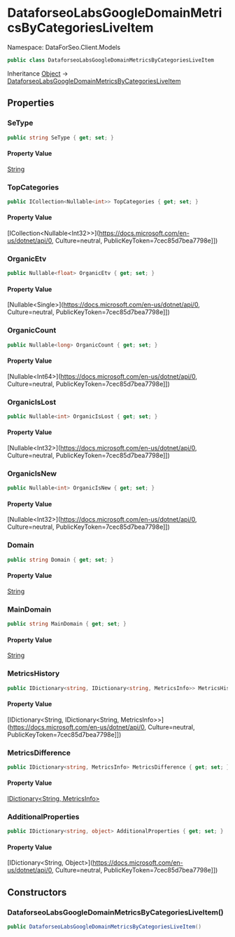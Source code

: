# DataforseoLabsGoogleDomainMetricsByCategoriesLiveItem

Namespace: DataForSeo.Client.Models

```csharp
public class DataforseoLabsGoogleDomainMetricsByCategoriesLiveItem
```

Inheritance [Object](https://docs.microsoft.com/en-us/dotnet/api/Object) → [DataforseoLabsGoogleDomainMetricsByCategoriesLiveItem](./DataforseoLabsGoogleDomainMetricsByCategoriesLiveItem.md)

## Properties

### **SeType**

```csharp
public string SeType { get; set; }
```

#### Property Value

[String](https://docs.microsoft.com/en-us/dotnet/api/String)<br>

### **TopCategories**

```csharp
public ICollection<Nullable<int>> TopCategories { get; set; }
```

#### Property Value

[ICollection&lt;Nullable&lt;Int32&gt;&gt;](https://docs.microsoft.com/en-us/dotnet/api/0, Culture=neutral, PublicKeyToken=7cec85d7bea7798e]])<br>

### **OrganicEtv**

```csharp
public Nullable<float> OrganicEtv { get; set; }
```

#### Property Value

[Nullable&lt;Single&gt;](https://docs.microsoft.com/en-us/dotnet/api/0, Culture=neutral, PublicKeyToken=7cec85d7bea7798e]])<br>

### **OrganicCount**

```csharp
public Nullable<long> OrganicCount { get; set; }
```

#### Property Value

[Nullable&lt;Int64&gt;](https://docs.microsoft.com/en-us/dotnet/api/0, Culture=neutral, PublicKeyToken=7cec85d7bea7798e]])<br>

### **OrganicIsLost**

```csharp
public Nullable<int> OrganicIsLost { get; set; }
```

#### Property Value

[Nullable&lt;Int32&gt;](https://docs.microsoft.com/en-us/dotnet/api/0, Culture=neutral, PublicKeyToken=7cec85d7bea7798e]])<br>

### **OrganicIsNew**

```csharp
public Nullable<int> OrganicIsNew { get; set; }
```

#### Property Value

[Nullable&lt;Int32&gt;](https://docs.microsoft.com/en-us/dotnet/api/0, Culture=neutral, PublicKeyToken=7cec85d7bea7798e]])<br>

### **Domain**

```csharp
public string Domain { get; set; }
```

#### Property Value

[String](https://docs.microsoft.com/en-us/dotnet/api/String)<br>

### **MainDomain**

```csharp
public string MainDomain { get; set; }
```

#### Property Value

[String](https://docs.microsoft.com/en-us/dotnet/api/String)<br>

### **MetricsHistory**

```csharp
public IDictionary<string, IDictionary<string, MetricsInfo>> MetricsHistory { get; set; }
```

#### Property Value

[IDictionary&lt;String, IDictionary&lt;String, MetricsInfo&gt;&gt;](https://docs.microsoft.com/en-us/dotnet/api/0, Culture=neutral, PublicKeyToken=7cec85d7bea7798e]])<br>

### **MetricsDifference**

```csharp
public IDictionary<string, MetricsInfo> MetricsDifference { get; set; }
```

#### Property Value

[IDictionary&lt;String, MetricsInfo&gt;](./MetricsInfo.md)<br>

### **AdditionalProperties**

```csharp
public IDictionary<string, object> AdditionalProperties { get; set; }
```

#### Property Value

[IDictionary&lt;String, Object&gt;](https://docs.microsoft.com/en-us/dotnet/api/0, Culture=neutral, PublicKeyToken=7cec85d7bea7798e]])<br>

## Constructors

### **DataforseoLabsGoogleDomainMetricsByCategoriesLiveItem()**

```csharp
public DataforseoLabsGoogleDomainMetricsByCategoriesLiveItem()
```
